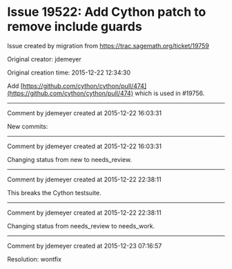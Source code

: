 # Issue 19522: Add Cython patch to remove include guards

Issue created by migration from https://trac.sagemath.org/ticket/19759

Original creator: jdemeyer

Original creation time: 2015-12-22 12:34:30

Add [https://github.com/cython/cython/pull/474](https://github.com/cython/cython/pull/474) which is used in #19756.


---

Comment by jdemeyer created at 2015-12-22 16:03:31

New commits:


---

Comment by jdemeyer created at 2015-12-22 16:03:31

Changing status from new to needs_review.


---

Comment by jdemeyer created at 2015-12-22 22:38:11

This breaks the Cython testsuite.


---

Comment by jdemeyer created at 2015-12-22 22:38:11

Changing status from needs_review to needs_work.


---

Comment by jdemeyer created at 2015-12-23 07:16:57

Resolution: wontfix
